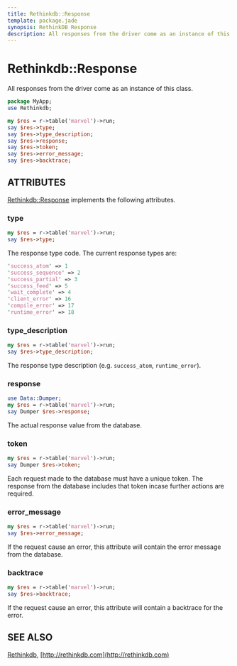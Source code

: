 ```yaml
---
title: Rethinkdb::Response
template: package.jade
synopsis: RethinkDB Response
description: All responses from the driver come as an instance of this class.
---
```

# Rethinkdb::Response

All responses from the driver come as an instance of this class.




```perl
package MyApp;
use Rethinkdb;

my $res = r->table('marvel')->run;
say $res->type;
say $res->type_description;
say $res->response;
say $res->token;
say $res->error_message;
say $res->backtrace;

```

## ATTRIBUTES

[Rethinkdb::Response](/packages/rethinkdb/response) implements the following attributes.

### type

```perl
my $res = r->table('marvel')->run;
say $res->type;

```

The response type code. The current response types are:

```perl
'success_atom' => 1
'success_sequence' => 2
'success_partial' => 3
'success_feed' => 5
'wait_complete' => 4
'client_error' => 16
'compile_error' => 17
'runtime_error' => 18

```

### type_description

```perl
my $res = r->table('marvel')->run;
say $res->type_description;

```

The response type description (e.g. `success_atom`, `runtime_error`).

### response

```perl
use Data::Dumper;
my $res = r->table('marvel')->run;
say Dumper $res->response;

```

The actual response value from the database.

### token

```perl
my $res = r->table('marvel')->run;
say Dumper $res->token;

```

Each request made to the database must have a unique token. The response from
the database includes that token incase further actions are required.

### error_message

```perl
my $res = r->table('marvel')->run;
say $res->error_message;

```

If the request cause an error, this attribute will contain the error message
from the database.

### backtrace

```perl
my $res = r->table('marvel')->run;
say $res->backtrace;

```

If the request cause an error, this attribute will contain a backtrace for the
error.

## SEE ALSO

[Rethinkdb](/packages/rethinkdb), [http://rethinkdb.com](http://rethinkdb.com)